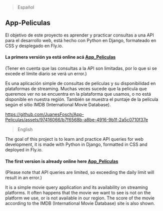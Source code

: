 
> Español

## App-Peliculas

El objetivo de este proyecto es aprender y practicar consultas a una API para el desarrollo web, está hecho con Python en Django, formateado en CSS y desplegado en Fly.io. 

#### La primera versión ya está online acá [App_Películas](https://proyecto-peliculas.fly.dev/)
(Tener en cuenta que las consultas a la API son limitadas, por lo que si se excede el límite diario se verá un error.)

Es una aplicación simple de consultas de películas y su disponibilidad en plataformas de streaming. Muchas veces sucede que la película que queremos ver no se encuentra en la plataforma que usamos, o no está disponible en nuestra región.
También se muestra el puntaje de la película según el sitio IMDB (International Movie Database).





https://github.com/JuanesFosch/App-Peliculas/assets/97416066/b7f6568b-a8be-4916-9b1f-2a5c0710f37e





> English

The goal of this project is to learn and practice API queries for web development, it is made with Python in Django, formatted in CSS and deployed in Fly.io.

#### The first version is already online here [App_Películas](https://proyecto-peliculas.fly.dev/)
(Please note that API queries are limited, so exceeding the daily limit will result in an error.)

It is a simple movie query application and its availability on streaming platforms. It often happens that the movie we want to see is not on the platform we use, or is not available in our region.
The score of the movie according to the IMDB (International Movie Database) site is also shown.
